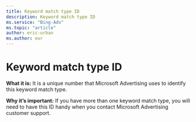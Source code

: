 ```yaml
---
title: Keyword match type ID
description: Keyword match type ID
ms.service: "Bing-Ads"
ms.topic: "article"
author: eric-urban
ms.author: eur
---
```


# Keyword match type ID

**What it is:** It is a unique number that Microsoft Advertising uses to identify this keyword match type.

**Why it’s important:** If you have more than one keyword match type, you will need to have this ID handy when you contact Microsoft Advertising customer support.



